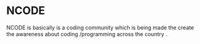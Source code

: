 # NCODE
NCODE is basically is a coding community which is being made the create the awareness about coding /programming across the country .
